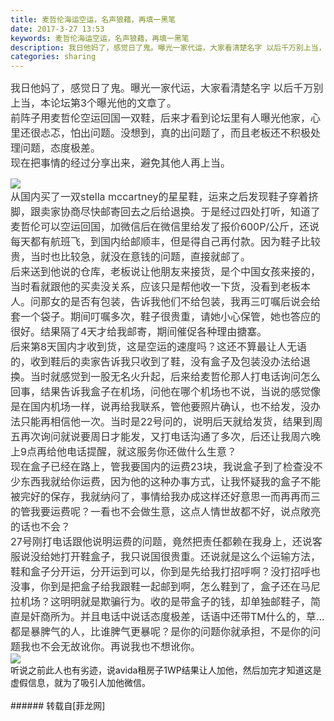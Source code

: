 ```yaml
---
title: 麦哲伦海运空运，名声狼藉，再填一黑笔
date: 2017-3-27 13:53
keywords: 麦哲伦海运空运，名声狼藉，再填一黑笔
description: 我日他妈了，感觉日了鬼。曝光一家代运，大家看清楚名字 以后千万别上当，本论坛第3个曝光他的文章了。前阵子用麦哲伦空运回国一双鞋，后来才看到论坛里有人曝光他家，心里还很忐忑，怕出问题。没想到，真的出问题了，而且老板还不积极处理问题，态度极差。现在把事情的经过分享出来，避免其他人再上当。从国内买了一双stella mccartney的星星鞋，运来之后发现鞋子穿着挤脚，跟卖家协商尽快邮寄回去之后给退换。于是经过四处打听，知道了麦哲伦可以空运回国，加微信后在微信里给发了报价600P/公斤，还说每天都有航班飞，到国内给邮顺丰，但是得自己再付款。因为鞋子比较贵，当时也比较急，就没在意钱的问题，直接就邮了。后来送到他说的仓库，老板说让他朋友来接货，是个中国女孩来接的，当时看就跟他的买卖没关系，应该只是帮他收一下货，没看到老板本人。问那女的是否有包装，告诉我他们不给包装，我再三叮嘱后说会给套一个袋子。期间叮嘱多次，鞋子很贵重，请她小心保管，她也答应的很好。结果隔了4天才给我邮寄，期间催促各种理由搪塞。后来第8天国内才收到货，这是空运的速度吗？这还不算最让人无语的，收到鞋后的卖家告诉我只收到了鞋，没有盒子及包装没办法给退换。当时就感觉到一股无名火升起，后来给麦哲伦那人打电话询问怎么回事，结果告诉我盒子在机场，问他在哪个机场也不说，当说的感觉像是在国内机场一样，说再给我联系，管他要照片确认，也不给发，没办法只能再相信他一次。当时是22号问的，说明后天就给发货，结果到周五再次询问就说要周日才能发，又打电话沟通了多次，后还让我周六晚上9点再给他电话提醒，就这服务你还做什么生意？现在盒子已经在路上，管我要国内的运费23块，我说盒子到了检查没不少东西我就给你运费，因为他的这种办事方式，让我怀疑我的盒子不能被完好的保存，我就纳闷了，事情给我办成这样还好意思一而再再而三的管我要运费呢？一看也不会做生意，这点人情世故都不好，说点敞亮的话也不会？27号刚打电话跟他说明运费的问题，竟然把责任都赖在我身上，还说客服说没给她打开鞋盒子，我只说国很贵重。还说就是这么个运输方法，鞋和盒子分开运，分开运到可以，你到是先给我打招呼啊？没打招呼也没事，你到是把盒子给我跟鞋一起邮到啊，怎么鞋到了，盒子还在马尼拉机场？这明明就是欺骗行为。收的是带盒子的钱，却单独邮鞋子，简直是奸商所为。并且电话中说话态度极差，话语中还带TM什么的，草...都是暴脾气的人，比谁脾气更暴呢？是你的问题你就承担，不是你的问题我也不会无故讹你。再说我也不想讹你。听说之前此人也有劣迹，说avida租房子1WP结果让人加他，然后加完才知道这是虚假信息，就为了吸引人加他微信。
categories: sharing
---
```

<td class="t_f" id="postmessage_616241">

<font color="#363636"><font color="#363636"><font face="&amp;quot"><font style="font-size:16px"><font face="&amp;quot;">我日他妈了，感觉日了鬼。曝光一家代运，大家看清楚名字 以后千万别上当，本论坛第3个曝光他的文章了。</font></font></font></font></font><br/>
<font color="#363636"><font color="#363636"><font face="&amp;quot"><font style="font-size:16px"><font face="&amp;quot;">前阵子用</font></font></font></font></font><font color="#363636"><font face="&amp;quot"><font style="font-size:16px"><font face="&amp;quot;">麦哲伦</font></font></font></font><font color="#363636"><font color="#363636"><font face="&amp;quot"><font style="font-size:16px"><font face="&amp;quot;">空运回国一双鞋，后来才看到论坛里有人曝光他家，心里还很忐忑，怕出问题。没想到，真的出问题了，而且老板还不积极处理问题，态度极差。</font></font></font></font></font><br/>
<font color="#363636"><font color="#363636"><font face="&amp;quot"><font style="font-size:16px"><font face="&amp;quot;">现在把事情的经过分享出来，避免其他人再上当。</font></font></font></font></font><br/>

<img aid="520730" data-cf-modified-86772b25aa22ebf64dc02918-="" file="data/attachment/forum/201703/27/134955vdffwdfh75e2mhvz.jpg.thumb.jpg" id="aimg_520730" inpost="1" onclick="" onmouseover="" src="http://www.flw.ph/data/attachment/forum/201703/27/134955vdffwdfh75e2mhvz.jpg" style="cursor:pointer" zoomfile="data/attachment/forum/201703/27/134955vdffwdfh75e2mhvz.jpg"/>


<br/>
<font color="#363636"><font color="#363636"><font face="&amp;quot"><font style="font-size:16px"><font face="&amp;quot;">从国内买了一双stella mccartney的星星鞋，运来之后发现鞋子穿着挤脚，跟卖家协商尽快邮寄回去之后给退换。于是经过四处打听，知道了</font></font></font></font></font><font color="#363636"><font face="&amp;quot"><font style="font-size:16px"><font face="&amp;quot;">麦哲伦</font></font></font></font><font color="#363636"><font color="#363636"><font face="&amp;quot"><font style="font-size:16px"><font face="&amp;quot;">可以空运回国，加微信后在微信里给发了报价600P/公斤，还说每天都有航班飞，到国内给邮顺丰，但是得自己再付款。因为鞋子比较贵，当时也比较急，就没在意钱的问题，直接就邮了。</font></font></font></font></font><br/>
<font color="#363636"><font color="#363636"><font face="&amp;quot"><font style="font-size:16px"><font face="&amp;quot;">后来送到他说的仓库，老板说让他朋友来接货，是个中国女孩来接的，当时看就跟他的买卖没关系，应该只是帮他收一下货，没看到老板本人。问那女的是否有包装，告诉我他们不给包装，我再三叮嘱后说会给套一个袋子。期间叮嘱多次，鞋子很贵重，请她小心保管，她也答应的很好。结果隔了4天才给我邮寄，期间催促各种理由搪塞。</font></font></font></font></font><br/>
<font color="#363636"><font color="#363636"><font face="&amp;quot"><font style="font-size:16px"><font face="&amp;quot;">后来第8天国内才收到货，这是空运的速度吗？这还不算最让人无语的，收到鞋后的卖家告诉我只收到了鞋，没有盒子及包装没办法给退换。当时就感觉到一股无名火升起，后来给</font></font></font></font></font><font color="#363636"><font face="&amp;quot"><font style="font-size:16px"><font face="&amp;quot;">麦哲伦</font></font></font></font><font color="#363636"><font color="#363636"><font face="&amp;quot"><font style="font-size:16px"><font face="&amp;quot;">那人打电话询问怎么回事，结果告诉我盒子在机场，问他在哪个机场也不说，当说的感觉像是在国内机场一样，说再给我联系，管他要照片确认，也不给发，没办法只能再相信他一次。当时是22号问的，说明后天就给发货，结果到周五再次询问就说要周日才能发，又打电话沟通了多次，后还让我周六晚上9点再给他电话提醒，就这服务你还做什么生意？</font></font></font></font></font><br/>
<font color="#363636"><font color="#363636"><font face="&amp;quot"><font style="font-size:16px"><font face="&amp;quot;">现在盒子已经在路上，管我要国内的运费23块，我说盒子到了检查没不少东西我就给你运费，因为他的这种办事方式，让我怀疑我的盒子不能被完好的保存，我就纳闷了，事情给我办成这样还好意思一而再再而三的管我要运费呢？一看也不会做生意，这点人情世故都不好，说点敞亮的话也不会？</font></font></font></font></font><br/>
<font color="#363636"><font color="#363636"><font face="&amp;quot"><font style="font-size:16px"><font face="&amp;quot;">27号刚打电话跟他说明运费的问题，竟然把责任都赖在我身上，还说客服说没给她打开鞋盒子，我只说国很贵重。还说就是这么个运输方法，鞋和盒子分开运，分开运到可以，你到是先给我打招呼啊？没打招呼也没事，你到是把盒子给我跟鞋一起邮到啊，怎么鞋到了，盒子还在马尼拉机场？这明明就是欺骗行为。收的是带盒子的钱，却单独邮鞋子，简直是奸商所为。并且电话中说话态度极差，话语中还带TM什么的，草...都是暴脾气的人，比谁脾气更暴呢？是你的问题你就承担，不是你的问题我也不会无故讹你。再说我也不想讹你。</font></font></font></font></font><br/>

<img aid="520731" data-cf-modified-86772b25aa22ebf64dc02918-="" file="data/attachment/forum/201703/27/135224u2ll9lf3kc9h7hwe.jpg.thumb.jpg" id="aimg_520731" inpost="1" onclick="" onmouseover="" src="http://www.flw.ph/data/attachment/forum/201703/27/135224u2ll9lf3kc9h7hwe.jpg" style="cursor:pointer" zoomfile="data/attachment/forum/201703/27/135224u2ll9lf3kc9h7hwe.jpg"/>


<br/>
听说之前此人也有劣迹，说avida租房子1WP结果让人加他，然后加完才知道这是虚假信息，就为了吸引人加他微信。<br/>
<br/>
</td>
###### 转载自[菲龙网]